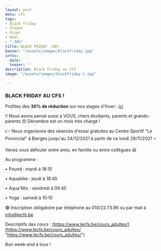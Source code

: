 ```yaml
---
layout: post
menu: cfs
tags:
- Black friday
- Stages
- hiver
- Noël
- "-30%"
title: BLACK FRIDAY -30%
banner: "/assets/images/blackfriday.jpg"
infos:
  date: 
  teaser: ''
description: Black Friday au CFS
image: "/assets/images/blackfriday-1.jpg"

---
```

### **BLACK FRIDAY AU CFS** !

Profites des **30% de réduction** sur nos stages d'hiver : [ici](https://www.facebook.com/CFSasbl "CFS - BLACK FRIDAY")

‼ Nous avons pensé aussi à VOUS, chers étudiants, parents et grands-parents 😍 Décembre est un mois très chargé !

👉 Nous organisons des séances d'essai gratuites au Centre Sportif "Le Provincial" à Bierges jusqu'au 24/12/2021 à partir de ce lundi 29/11/2021 ⭐

Venez vous défouler entre amis, en famille ou entre collègues 😃

Au programme :

• Pound : mardi à 18:10

• Aquabike : jeudi à 18:45

• Aqua'Mix : vendredi à 09:45

• Yoga : samedi à 10:10

🟢 Inscription obligatoire par téléphone au 010/22.73.96 ou par mail à info@lecfs.be

Descriptifs des cours : [https://www.lecfs.be/cours_adultes/](https://www.lecfs.be/cours_adultes/ "https://www.lecfs.be/cours_adultes/")

Bon week-end à tous !